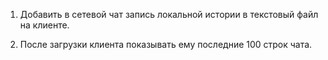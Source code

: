 1. Добавить в сетевой чат запись локальной истории в текстовый файл на клиенте.

2. После загрузки клиента показывать ему последние 100 строк чата.